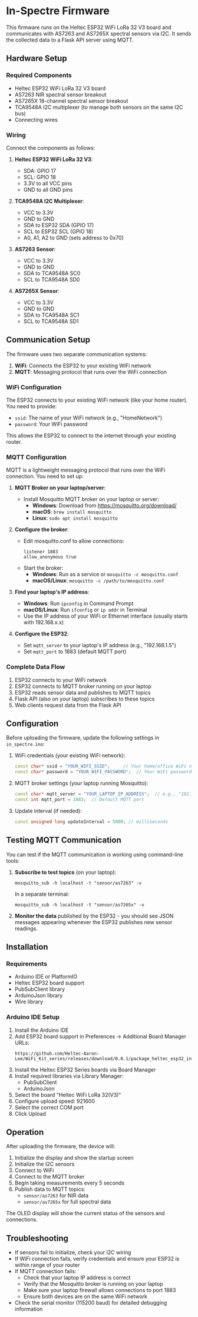 # In-Spectre Firmware

This firmware runs on the Heltec ESP32 WiFi LoRa 32 V3 board and communicates with AS7263 and AS7265X spectral sensors via I2C. It sends the collected data to a Flask API server using MQTT.

## Hardware Setup

### Required Components
- Heltec ESP32 WiFi LoRa 32 V3 board
- AS7263 NIR spectral sensor breakout
- AS7265X 18-channel spectral sensor breakout
- TCA9548A I2C multiplexer (to manage both sensors on the same I2C bus)
- Connecting wires

### Wiring
Connect the components as follows:

1. **Heltec ESP32 WiFi LoRa 32 V3**:
   - SDA: GPIO 17
   - SCL: GPIO 18
   - 3.3V to all VCC pins
   - GND to all GND pins

2. **TCA9548A I2C Multiplexer**:
   - VCC to 3.3V
   - GND to GND
   - SDA to ESP32 SDA (GPIO 17)
   - SCL to ESP32 SCL (GPIO 18)
   - A0, A1, A2 to GND (sets address to 0x70)

3. **AS7263 Sensor**:
   - VCC to 3.3V
   - GND to GND
   - SDA to TCA9548A SC0
   - SCL to TCA9548A SD0

4. **AS7265X Sensor**:
   - VCC to 3.3V
   - GND to GND
   - SDA to TCA9548A SC1
   - SCL to TCA9548A SD1

## Communication Setup

The firmware uses two separate communication systems:

1. **WiFi**: Connects the ESP32 to your existing WiFi network
2. **MQTT**: Messaging protocol that runs over the WiFi connection

### WiFi Configuration
The ESP32 connects to your existing WiFi network (like your home router). You need to provide:
- `ssid`: The name of your WiFi network (e.g., "HomeNetwork")
- `password`: Your WiFi password

This allows the ESP32 to connect to the internet through your existing router.

### MQTT Configuration
MQTT is a lightweight messaging protocol that runs over the WiFi connection. You need to set up:

1. **MQTT Broker on your laptop/server**:
   - Install Mosquitto MQTT broker on your laptop or server:
     - **Windows**: Download from https://mosquitto.org/download/
     - **macOS**: `brew install mosquitto`
     - **Linux**: `sudo apt install mosquitto`

2. **Configure the broker**:
   - Edit mosquitto.conf to allow connections:
     ```
     listener 1883
     allow_anonymous true
     ```
   - Start the broker:
     - **Windows**: Run as a service or `mosquitto -c mosquitto.conf`
     - **macOS/Linux**: `mosquitto -c /path/to/mosquitto.conf`

3. **Find your laptop's IP address**:
   - **Windows**: Run `ipconfig` in Command Prompt
   - **macOS/Linux**: Run `ifconfig` or `ip addr` in Terminal
   - Use the IP address of your WiFi or Ethernet interface (usually starts with 192.168.x.x)

4. **Configure the ESP32**:
   - Set `mqtt_server` to your laptop's IP address (e.g., "192.168.1.5")
   - Set `mqtt_port` to 1883 (default MQTT port)

### Complete Data Flow
1. ESP32 connects to your WiFi network
2. ESP32 connects to MQTT broker running on your laptop
3. ESP32 reads sensor data and publishes to MQTT topics
4. Flask API (also on your laptop) subscribes to these topics
5. Web clients request data from the Flask API

## Configuration

Before uploading the firmware, update the following settings in `in_spectre.ino`:

1. WiFi credentials (your existing WiFi network):
   ```cpp
   const char* ssid = "YOUR_WIFI_SSID";     // Your home/office WiFi name
   const char* password = "YOUR_WIFI_PASSWORD";  // Your WiFi password
   ```

2. MQTT broker settings (your laptop running Mosquitto):
   ```cpp
   const char* mqtt_server = "YOUR_LAPTOP_IP_ADDRESS";  // e.g., "192.168.1.5"
   const int mqtt_port = 1883;  // Default MQTT port
   ```

3. Update interval (if needed):
   ```cpp
   const unsigned long updateInterval = 5000; // milliseconds
   ```

## Testing MQTT Communication

You can test if the MQTT communication is working using command-line tools:

1. **Subscribe to test topics** (on your laptop):
   ```
   mosquitto_sub -h localhost -t "sensor/as7263" -v
   ```
   In a separate terminal:
   ```
   mosquitto_sub -h localhost -t "sensor/as7265x" -v
   ```

2. **Monitor the data** published by the ESP32 - you should see JSON messages appearing whenever the ESP32 publishes new sensor readings.

## Installation

### Requirements
- Arduino IDE or PlatformIO
- Heltec ESP32 board support
- PubSubClient library
- ArduinoJson library
- Wire library

### Arduino IDE Setup
1. Install the Arduino IDE
2. Add ESP32 board support in Preferences -> Additional Board Manager URLs:
   ```
   https://github.com/Heltec-Aaron-Lee/WiFi_Kit_series/releases/download/0.0.1/package_heltec_esp32_index.json
   ```
3. Install the Heltec ESP32 Series boards via Board Manager
4. Install required libraries via Library Manager:
   - PubSubClient
   - ArduinoJson
5. Select the board "Heltec WiFi LoRa 32(V3)"
6. Configure upload speed: 921600
7. Select the correct COM port
8. Click Upload

## Operation

After uploading the firmware, the device will:

1. Initialize the display and show the startup screen
2. Initialize the I2C sensors
3. Connect to WiFi
4. Connect to the MQTT broker
5. Begin taking measurements every 5 seconds
6. Publish data to MQTT topics:
   - `sensor/as7263` for NIR data
   - `sensor/as7265x` for full spectral data

The OLED display will show the current status of the sensors and connections.

## Troubleshooting

- If sensors fail to initialize, check your I2C wiring
- If WiFi connection fails, verify credentials and ensure your ESP32 is within range of your router
- If MQTT connection fails:
  - Check that your laptop IP address is correct
  - Verify that the Mosquitto broker is running on your laptop
  - Make sure your laptop firewall allows connections to port 1883
  - Ensure both devices are on the same WiFi network
- Check the serial monitor (115200 baud) for detailed debugging information